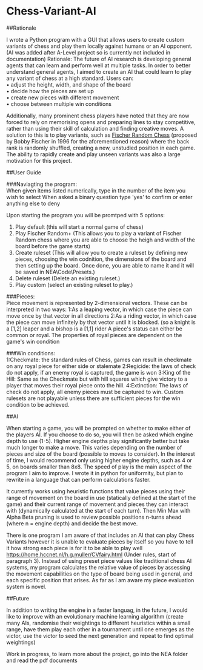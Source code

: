 # Chess-Variant-AI

##Rationale  

I wrote a Python program with a GUI that allows users to create custom variants of chess and play them locally against humans or an AI opponent. 
(AI was added after A-Level project so is currently not included in documentation) 
Rationale: The future of AI research is developing general agents that can learn and perform well at multiple tasks.  In order to better understand general agents, I aimed to create an AI that could learn to play any variant of chess at a high standard.
Users can:   
•	adjust the height, width, and shape of the board  
•	decide how the pieces are set up  
•	create new pieces with different movement  
•	choose between multiple win conditions  

Additionally, many prominent chess players have noted that they are now forced to rely on memorising opens and preparing lines to stay competitive, rather than using their skill of calculation and finding creative moves. A solution to this is to play variants, such as [Fischer Random Chess](https://en.wikipedia.org/wiki/Fischer_random_chess) (proposed by Bobby Fischer in 1996 for the aforementioned reason) where the back rank is randomly shuffled, creating a new, unstudied position in each game. The ability to rapidly create and play unseen variants was also a large motivation for this project.

##User Guide  

###Naviagting the program:  
When given items listed numerically, type in the number of the item you wish to select
When asked a binary question type 'yes' to confirm or enter anything else to deny

Upon starting the program you will be promtped with 5 options:  
1. Play default (this will start a normal game of chess)
2. Play Fischer Random+ (This allows you to play a variant of Fischer Random chess where you are able to choose the heigh and width of the board before the game starts)  
3. Create ruleset (This will allow you to create a ruleset by defining new pieces, choosing the win codnition, the dimensions of the board and then setting up the board. Once done, you are able to name it and it will be saved in NEA\Code\Presets.)   
4. Delete ruleset (Delete an existing ruleset.)  
5. Play custom  (select an existing ruleset to play.)

###Pieces:  
Piece movement is represented by 2-dimensional vectors. These can be interpreted in two ways:
1:As a leaping vector, in which case the piece can move once by that vector in all directions
2:As a riding vector, in which case the piece can move infinitely by that vector until it is blocked.
(so a knight is a [1,2] leaper and a bishop is a [1,1] rider
A piece's status can either be common or royal. The properties of royal pieces are dependent on the game's win condition

###Win conditions:  
1:Checkmate: the standard rules of Chess, games can result in checkmate on any royal piece for either side or stalemate
2:Regicide: the laws of check do not apply, if an enemy royal is captured, the game is won
3:King of the Hill: Same as the Checkmate but with hill squares which give victory to a player that moves their royal piece onto the hill.
4:Extinction: The laws of check do not apply, all enemy pieces must be captured to win.
Custom rulesets are not playable unless there are sufficient pieces for the win condition to be achieved.

##AI  

When starting a game, you will be prompted on whether to make either of the players AI.
If you choose to do so, you will then be asked which engine depth to use (1-5). Higher engine depths play significantly better but take much longer to make a move. This varies depending on the number of pieces and size of the board (possible to moves to consider). In the interest of time, I would recommend only using higher engine depths, such as 4 or 5, on boards smaller than 8x8. The speed of play is the main aspect of the program I aim to improve. I wrote it in python for uniformity, but plan to rewrite in a language that can perform calculations faster.  

It currently works using heuristic functions that value pieces using their range of movement on the board in use (statically defined at the start of the game) and their current range of movement and pieces they can interact with (dynamically calculated at the start of each turn). Then Min Max with Alpha Beta pruning is used to review possible positions n-turns ahead (where n = engine depth) and decide the best move.

There is one program I am aware of that includes an AI that can play Chess Variants however it is unable to evaluate pieces by itself so you have to tell it how strong each piece is for it to be able to play well https://home.hccnet.nl/h.g.muller/CVfairy.html (Under rules, start of paragraph 3). Instead of using preset piece values like traditional chess AI systems, my program calculates the relative value of pieces by assessing the movement capabilities on the type of board being used in general, and each specific position that arises. As far as I am aware my piece evaluation system is novel.

##Future  

In addition to writing the engine in a faster languag, in the future, I would like to improve with an evolutionary machine learning algorithm (create many AIs, randomise their weightings to different heuristics within a small range, have them play each other in a tournament until one emerges as the victor, use the victor to seed the next generation and repeat to find optimal weightings)

Work in progress, to learn more about the project, go into the NEA folder and read the pdf documents
